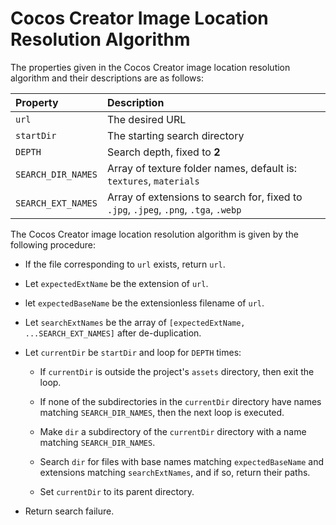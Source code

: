 # Cocos Creator Image Location Resolution Algorithm

The properties given in the Cocos Creator image location resolution algorithm and their descriptions are as follows:

| Property | Description |
| :---- | :------ |
| `url` | The desired URL |
| `startDir` | The starting search directory |
| `DEPTH` | Search depth, fixed to **2** |
| `SEARCH_DIR_NAMES` | Array of texture folder names, default is: `textures`, `materials` |
| `SEARCH_EXT_NAMES` | Array of extensions to search for, fixed to `.jpg`, `.jpeg`, `.png`, `.tga`, `.webp` |

The Cocos Creator image location resolution algorithm is given by the following procedure:

- If the file corresponding to `url` exists, return `url`.

- Let `expectedExtName` be the extension of `url`.

- let `expectedBaseName` be the extensionless filename of `url`.

- Let `searchExtNames` be the array of `[expectedExtName, ...SEARCH_EXT_NAMES]` after de-duplication.

- Let `currentDir` be `startDir` and loop for `DEPTH` times:

    - If `currentDir` is outside the project's `assets` directory, then exit the loop.

    - If none of the subdirectories in the `currentDir` directory have names matching `SEARCH_DIR_NAMES`, then the next loop is executed.

    - Make `dir` a subdirectory of the `currentDir` directory with a name matching `SEARCH_DIR_NAMES`.

    - Search `dir` for files with base names matching `expectedBaseName` and extensions matching `searchExtNames`, and if so, return their paths.

    - Set `currentDir` to its parent directory.

- Return search failure.
